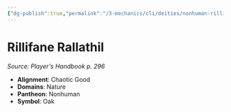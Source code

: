 ```yaml
---
{"dg-publish":true,"permalink":"/3-mechanics/cli/deities/nonhuman-rillifane-rallathil/","tags":["ttrpg-cli/compendium/src/5e/phb","ttrpg-cli/deity/nonhuman","ttrpg-cli/domain/nature"],"noteIcon":""}
---
```


# Rillifane Rallathil
*Source: Player's Handbook p. 296* 

- **Alignment**: Chaotic Good
- **Domains**: Nature
- **Pantheon**: Nonhuman
- **Symbol**: Oak